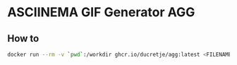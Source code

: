 # ASCIINEMA GIF Generator AGG

## How to

```sh
docker run --rm -v `pwd`:/workdir ghcr.io/ducretje/agg:latest <FILENAME>
```

